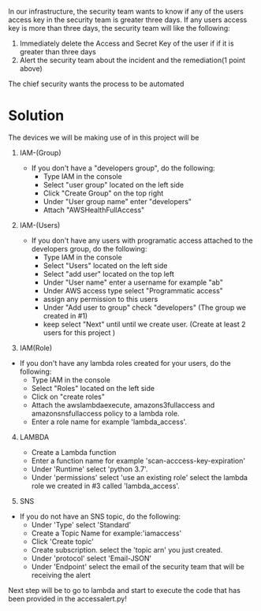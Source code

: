 In our infrastructure, the security team wants to know if any of the users access key  in the security team is greater three days. If any users access key is more than three days, the security team will like the following:
1. Immediately delete the Access and Secret Key of the user if if it is greater than three days
2. Alert the security team about the incident and the remediation(1 point above)

The chief security wants the process to be automated

# Solution
The devices we will be making use of in this project will be

1. IAM-(Group)
   - If you don't have a "developers group", do the following:
        - Type IAM in the console
        - Select "user group" located on the left side
        - Click "Create Group" on the top right
        - Under "User group name" enter "developers"
        - Attach "AWSHealthFullAccess"

2. IAM-(Users)
   - If you don't have any users with programatic access attached to the developers group, do the following:
        - Type IAM in the console
        - Select "Users" located on the left side
        - Select "add user" located on the top left
        - Under "User name" enter a username for example "ab"
        - Under AWS access type select "Programmatic access"
        - assign any permission to this users
        - Under "Add user to group" check "developers" (The group we created in #1)
        - keep select "Next" until until we create user.
           (Create at least 2 users for this project )

3. IAM(Role)
  - If you don't have any lambda roles created for your users, do the following:
     - Type IAM in the console
     - Select "Roles" located on the left side
      - Click on "create roles"
      - Attach the awslambdaexecute, amazons3fullaccess and amazonsnsfullaccess policy to a lambda role.
      - Enter a role name for example 'lambda_access'.


4. LAMBDA
      - Create a Lambda function
      - Enter a function name for example 'scan-acccess-key-expiration'
      - Under 'Runtime' select 'python 3.7'.
      - Under 'permissions' select 'use an existing role' select the lambda role we created in #3 called 'lambda_access'.


5. SNS    
  - If you do not have an SNS topic, do the following:
     - Under 'Type' select 'Standard'
     - Create a Topic Name for example:'iamaccess'
     - Click 'Create topic'
     - Create subscription. select the 'topic arn' you just created.
     - Under 'protocol' select 'Email-JSON'
     - Under 'Endpoint' select the email of the security team that will be receiving the alert

Next step will be to go to lambda and start to execute the code that has been provided in the accessalert.py!
